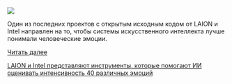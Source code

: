 <!--2025-06-20 14:27:32-->
<div class="yb">
  <div class="rss habr"><img src="https://habrastorage.org/getpro/habr/upload_files/7a1/fad/d17/7a1fadd17fb64e70d16c3ad6649dfc26.jpg" /><p>Один из последних проектов с открытым исходным кодом от LAION и Intel направлен на то, чтобы системы искусственного интеллекта лучше понимали человеческие эмоции.</p> <a href="https://habr.com/ru/articles/920356/#habracut">Читать далее</a> <p class="titl"><a href="https://habr.com/ru/companies/bothub/news/920356/?utm_source=habrahabr&utm_medium=rss&utm_campaign=920356">LAION и Intel представляют инструменты, которые помогают ИИ оценивать интенсивность 40 различных эмоций</a></p></div>
</div>
